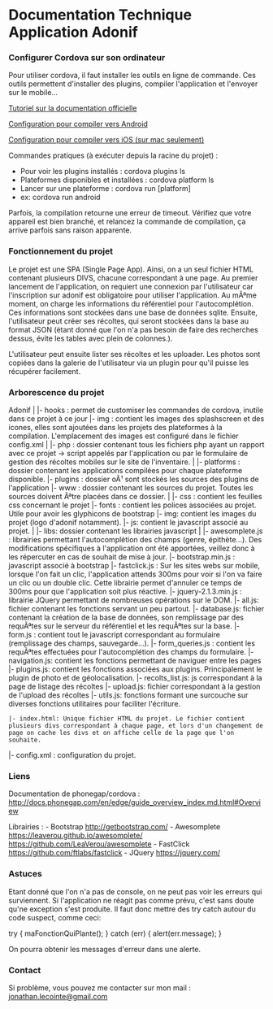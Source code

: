 # Documentation Technique Application Adonif #

### Configurer Cordova sur son ordinateur

Pour utiliser cordova, il faut installer les outils en ligne de commande. Ces outils permettent d'installer des plugins,
compiler l'application et l'envoyer sur le mobile...

[Tutoriel sur la documentation officielle](http://docs.phonegap.com/en/edge/guide_cli_index.md.html#The%20Command-Line%20Interface)

[Configuration pour compiler vers Android](http://docs.phonegap.com/en/edge/guide_platforms_android_index.md.html#Android%20Platform%20Guide)

[Configuration pour compiler vers iOS (sur mac seulement)](http://docs.phonegap.com/en/edge/guide_platforms_ios_index.md.html#iOS%20Platform%20Guide)

Commandes pratiques (à exécuter depuis la racine du projet) :

- Pour voir les plugins installés : cordova plugins ls
- Plateformes disponibles et installées : cordova platform ls
- Lancer sur une plateforme : cordova run [platform]
- ex: cordova run android

Parfois, la compilation retourne une erreur de timeout. Vérifiez que votre appareil est bien branché, et relancez la commande de compilation, ça arrive parfois sans raison apparente.

### Fonctionnement du projet
Le projet est une SPA (Single Page App). Ainsi, on a un seul fichier HTML contenant plusieurs DIVS, chacune correspondant à une page. Au premier lancement de l'application, on requiert une connexion par l'utilisateur car l'inscription sur adonif est 
obligatoire pour utiliser l'application. Au mÃªme moment, on charge les informations du référentiel pour l'autocomplétion.
Ces informations sont stockées dans une base de données sqlite. Ensuite, l'utilisateur peut créer ses récoltes, qui seront
stockées dans la base au format JSON (étant donné que l'on n'a pas besoin de faire des recherches dessus, évite les tables avec plein de colonnes.).

L'utilisateur peut ensuite lister ses récoltes et les uploader. Les photos sont copiées dans la galerie de l'utilisateur via un plugin pour qu'il puisse les récupérer facilement. 

### Arborescence du projet

Adonif
|
|- hooks : permet de customiser les commandes de cordova, inutile dans ce projet à ce jour
|- img : contient les images des splashscreen et des icones, elles sont ajoutées dans les projets des plateformes à la compilation. L'emplacement des images est configuré dans le fichier config.xml
|
|- php : dossier contenant tous les fichiers php ayant un rapport avec ce projet -> script appelés par l'application ou par le formulaire de gestion des récoltes mobiles sur le site de l'inventaire.
|
|- platforms : dossier contenant les applications compilées pour chaque plateforme disponible.
|- plugins : dossier oÃ¹ sont stockés les sources des plugins de l'application
|- www : dossier contenant les sources du projet. Toutes les sources doivent Ãªtre placées dans ce dossier.
	|
	|- css : contient les feuilles css concernant le projet
	|- fonts : contient les polices associées au projet. Utile pour avoir les glyphicons de bootstrap
	|- img: contient les images du projet (logo d'adonif notamment).
	|- js: contient le javascript associé au projet.
		|
		|- libs: dossier contenant les librairies javascript
			|
			|- awesomplete.js : librairies permettant l'autocomplétion des champs (genre, épithète...). Des modifications spécifiques à l'application ont été apportées, veillez donc à les répercuter en cas de souhait de mise à jour.
			|- bootstrap.min.js : javascript associé à bootstrap
			|- fastclick.js : Sur les sites webs sur mobile, lorsque l'on fait un clic, l'application attends 300ms pour voir si l'on va faire un clic ou un double clic. Cette librairie permet d'annuler ce temps de 300ms pour que l'application soit plus réactive.
			|- jquery-2.1.3.min.js : librairie JQuery permettant de nombreuses opérations sur le DOM.
		|- all.js: fichier contenant les fonctions servant un peu partout.
		|- database.js: fichier contenant la création de la base de données, son remplissage par des requÃªtes sur le serveur du référentiel et les requÃªtes sur la base.
		|- form.js : contient tout le javascript correspondant au formulaire (remplissage des champs, sauvegarde...).
		|- form_queries.js : contient les requÃªtes effectuées pour l'autocomplétion des champs du formulaire.
		|- navigation.js: contient les fonctions permettant de naviguer entre les pages
		|- plugins.js: contient les fonctions associées aux plugins. Principalement le plugin de photo et de géolocalisation.
		|- recolts_list.js: js correspondant à la page de listage des récoltes
		|- upload.js: fichier correspondant à la gestion de l'upload des récoltes
		|- utils.js: fonctions formant une surcouche sur diverses fonctions utilitaires pour faciliter l'écriture.

	|- index.html: Unique fichier HTML du projet. Le fichier contient plusieurs divs correspondant à chaque page, et lors d'un changement de page on cache les divs et on affiche celle de la page que l'on souhaite.
|- config.xml : configuration du projet.

### Liens

Documentation de phonegap/cordova : http://docs.phonegap.com/en/edge/guide_overview_index.md.html#Overview

Librairies :
	- Bootstrap
		http://getbootstrap.com/
	- Awesomplete
		https://leaverou.github.io/awesomplete/
		https://github.com/LeaVerou/awesomplete
	- FastClick
		https://github.com/ftlabs/fastclick
	- JQuery
		https://jquery.com/

### Astuces

Etant donné que l'on n'a pas de console, on ne peut pas voir les erreurs qui surviennent. Si l'application ne réagit pas comme prévu, c'est sans doute qu'ne exception s'est produite. Il faut donc mettre des try catch autour du code suspect, comme ceci:

try {
	maFonctionQuiPlante();
} catch (err) {
	alert(err.message);
}

On pourra obtenir les messages d'erreur dans une alerte.

### Contact

Si problème, vous pouvez me contacter sur mon mail :
	jonathan.lecointe@gmail.com